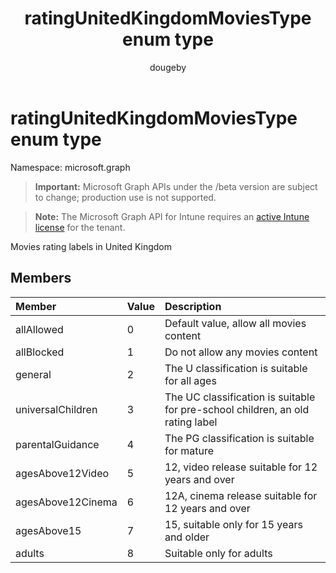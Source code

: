 ﻿---
title: "ratingUnitedKingdomMoviesType enum type"
description: "Movies rating labels in United Kingdom"
author: "dougeby"
localization_priority: Normal
ms.prod: "intune"
doc_type: enumPageType
---

# ratingUnitedKingdomMoviesType enum type

Namespace: microsoft.graph

> **Important:** Microsoft Graph APIs under the /beta version are subject to change; production use is not supported.

> **Note:** The Microsoft Graph API for Intune requires an [active Intune license](https://go.microsoft.com/fwlink/?linkid=839381) for the tenant.

Movies rating labels in United Kingdom

## Members

| Member            | Value | Description                                                                    |
| :---------------- | :---- | :----------------------------------------------------------------------------- |
| allAllowed        | 0     | Default value, allow all movies content                                        |
| allBlocked        | 1     | Do not allow any movies content                                                |
| general           | 2     | The U classification is suitable for all ages                                  |
| universalChildren | 3     | The UC classification is suitable for pre-school children, an old rating label |
| parentalGuidance  | 4     | The PG classification is suitable for mature                                   |
| agesAbove12Video  | 5     | 12, video release suitable for 12 years and over                               |
| agesAbove12Cinema | 6     | 12A, cinema release suitable for 12 years and over                             |
| agesAbove15       | 7     | 15, suitable only for 15 years and older                                       |
| adults            | 8     | Suitable only for adults                                                       |
